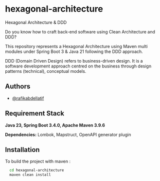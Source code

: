 # hexagonal-architecture

Hexagonal Architecture &amp; DDD

Do you know how to craft back-end software using Clean Architecture and DDD?

This repository represents a Hexagonal Architecture using Maven multi modules under Spring Boot 3 & Java 21 following the DDD approach.

DDD (Domain Driven Design) refers to business-driven design. It is a software development approach centred on the business through design patterns (technical), conceptual models.

## Authors

- [@rafikabdellatif](https://github.com/rafikabdellatif)


## Requirement Stack

**Java 23, Spring Boot 3.4.0, Apache Maven 3.9.6**

**Dependencies:** Lombok, Mapstruct, OpenAPI generator plugin


## Installation

To build the project with maven :

```bash
  cd hexagonal-architecture
  maven clean install
```